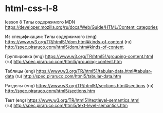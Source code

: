 # html-css-l-8
lesson 8
Типы содержимого MDN https://developer.mozilla.org/ru/docs/Web/Guide/HTML/Content_categories

Из спецификации:
Типы содержимого
(eng) https://www.w3.org/TR/html51/dom.html#kinds-of-content
(ru) http://spec.piraruco.com/html5/dom.htm#kinds-of-content

Группировка
(eng) https://www.w3.org/TR/html51/grouping-content.html 
(ru) http://spec.piraruco.com/html5/grouping-content.htm 

Таблицы
(eng) https://www.w3.org/TR/html51/tabular-data.html#tabular-data
(ru) http://spec.piraruco.com/html5/tabular-data.htm 

Разделы
(eng) https://www.w3.org/TR/html51/sections.html#sections
(ru) http://spec.piraruco.com/html5/sections.htm 

Тект
(eng) https://www.w3.org/TR/html51/textlevel-semantics.html  
(ru) http://spec.piraruco.com/html5/text-level-semantics.htm 
